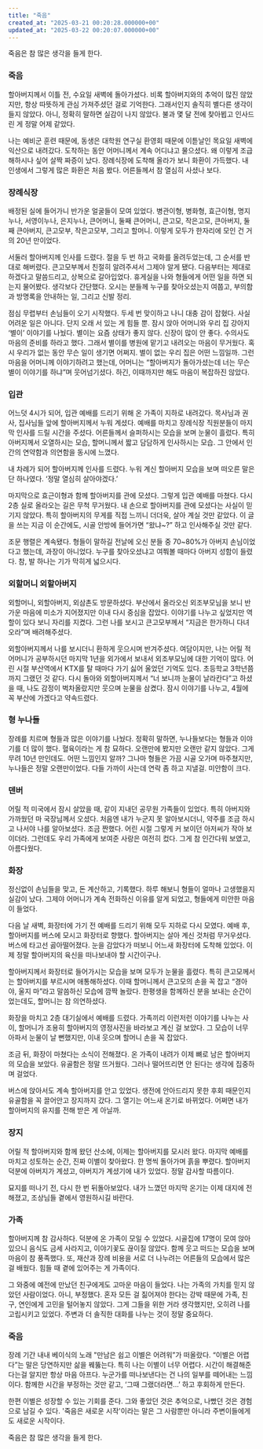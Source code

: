 ```yaml
---
title: "죽음"
created_at: "2025-03-21 00:20:28.000000+00"
updated_at: "2025-03-22 00:20:07.000000+00"
---
```


죽음은 참 많은 생각을 들게 한다.

### 죽음

할아버지께서 이틀 전, 수요일 새벽에 돌아가셨다. 비록 할아버지와의 추억이 많진 않았지만, 항상 따뜻하게 관심 가져주셨던 걸로 기억한다. 그래서인지 솔직히 별다른 생각이 들지 않았다. 아니, 정확히 말하면 실감이 나지 않았다. 불과 몇 달 전에 찾아뵙고 인사드린 게 정말 어제 같았다.

나는 예비군 훈련 때문에, 동생은 대학원 연구실 환영회 때문에 이튿날인 목요일 새벽에 익산으로 내려갔다. 도착하는 동안 어머니께서 계속 어디냐고 물으셨다. 왜 이렇게 조급해하시나 싶어 살짝 짜증이 났다. 장례식장에 도착해 올라가 보니 화환이 가득했다. 내 인생에서 그렇게 많은 화환은 처음 봤다. 어른들께서 참 열심히 사셨나 보다.

### 장례식장

배정된 실에 들어가니 반가운 얼굴들이 모여 있었다. 병관이형, 병화형, 효근이형, 명지누나, 서영이누나, 은지누나, 큰어머니, 둘째 큰어머니, 큰고모, 작은고모, 큰아버지, 둘째 큰아버지, 큰고모부, 작은고모부, 그리고 할머니. 이렇게 모두가 한자리에 모인 건 거의 20년 만이었다.

서둘러 할아버지께 인사를 드렸다. 절을 두 번 하고 국화를 올려두었는데, 그 순서를 반대로 해버렸다. 큰고모부께서 친절히 알려주셔서 그제야 알게 됐다. 다음부터는 제대로 하겠다고 말씀드리고, 상복으로 갈아입었다. 휴게실을 나와 형들에게 어떤 일을 하면 되는지 물어봤다. 생각보다 간단했다. 오시는 분들께 누구를 찾아오셨는지 여쭙고, 부의함과 방명록을 안내하는 일, 그리고 신발 정리.

점심 무렵부터 손님들이 오기 시작했다. 두세 번 맞이하고 나니 대충 감이 잡혔다. 사실 어려운 일은 아니다. 단지 오래 서 있는 게 힘들 뿐. 잠시 앉아 어머니와 우리 집 강아지 ‘별이’ 이야기를 나눴다. 별이는 요즘 상태가 좋지 않다. 신장이 많이 안 좋다. 수의사도 마음의 준비를 하라고 했다. 그래서 별이를 병원에 맡기고 내려오는 마음이 무거웠다. 혹시 우리가 없는 동안 무슨 일이 생기면 어쩌지. 별이 없는 우리 집은 어떤 느낌일까. 그런 마음을 어머니께 이야기하려고 했는데, 어머니는 “할아버지가 돌아가셨는데 너는 무슨 별이 이야기를 하냐”며 웃어넘기셨다. 하긴, 이때까지만 해도 마음이 복잡하진 않았다.

### 입관

어느덧 4시가 되어, 입관 예배를 드리기 위해 온 가족이 지하로 내려갔다. 목사님과 권사, 집사님들 앞에 할아버지께서 누워 계셨다. 예배를 마치고 장례식장 직원분들이 마지막 인사를 드릴 시간을 주셨다. 어른들께서 슬퍼하시는 모습을 보며 눈물이 흘렀다. 특히 아버지께서 오열하시는 모습, 할머니께서 짧고 담담하게 인사하시는 모습. 그 안에서 인간의 연약함과 의연함을 동시에 느꼈다.

내 차례가 되어 할아버지께 인사를 드렸다. 누워 계신 할아버지 모습을 보며 떠오른 말은 단 하나였다. ‘정말 열심히 살아야겠다.’

마지막으로 효근이형과 함께 할아버지를 관에 모셨다. 그렇게 입관 예배를 마쳤다. 다시 2층 실로 올라오는 길은 무척 무거웠다. 내 손으로 할아버지를 관에 모셨다는 사실이 믿기지 않았다. 특히 할아버지의 무게를 직접 느끼니 더더욱, 살아 계실 것만 같았다. 이 글을 쓰는 지금 이 순간에도, 시골 안방에 들어가면 “왔냐~?” 하고 인사해주실 것만 같다.

조문 행렬은 계속됐다. 형들이 말하길 전날에 오신 분들 중 70~80%가 아버지 손님이었다고 했는데, 과장이 아니었다. 누구를 찾아오셨냐고 여쭤볼 때마다 아버지 성함이 들렸다. 참, 발 하나는 기가 막히게 넓으시다.

### 외할머니 외할아버지

외할머니, 외할아버지, 외삼촌도 방문하셨다. 부산에서 올라오신 외조부모님을 보니 반가운 마음에 미소가 지어졌지만 이내 다시 중심을 잡았다. 이야기를 나누고 싶었지만 역할이 있다 보니 자리를 지켰다. 그런 나를 보시고 큰고모부께서 “지금은 한가하니 다녀오라”며 배려해주셨다.

외할아버지께서 나를 보시더니 환하게 웃으시며 반겨주셨다. 여담이지만, 나는 어릴 적 어머니가 공부하시던 마지막 1년을 외가에서 보내서 외조부모님에 대한 기억이 많다. 어린 시절 부산역에서 KTX를 탈 때마다 가기 싫어 울었던 기억도 있다. 초등학교 3학년쯤까지 그랬던 것 같다. 다시 돌아와 외할아버지께서 “너 보니까 눈물이 날라칸다”고 하셨을 때, 나도 감정이 벅차올랐지만 웃으며 눈물을 삼켰다. 잠시 이야기를 나누고, 4월에 꼭 부산에 가겠다고 약속드렸다.

### 형 누나들

장례를 치르며 형들과 많은 이야기를 나눴다. 정확히 말하면, 누나들보다는 형들과 이야기를 더 많이 했다. 혈육이라는 게 참 묘하다. 오랜만에 봤지만 오랜만 같지 않았다. 그게 무려 10년 만인데도. 어떤 느낌인지 알까? 그나마 형들은 가끔 시골 오가며 마주쳤지만, 누나들은 정말 오랜만이었다. 다들 가까이 사는데 연락 좀 하고 지낼걸. 미안함이 크다.

### 덴버

어릴 적 미국에서 잠시 살았을 때, 같이 지내던 공무원 가족들이 있었다. 특히 아버지와 가까웠던 마 국장님께서 오셨다. 처음엔 내가 누군지 못 알아보시더니, 약주를 조금 하시고 나서야 나를 알아보셨다. 조금 짠했다. 어린 시절 그렇게 커 보이던 아저씨가 작아 보이더라. 그런데도 우리 가족에게 보여준 사랑은 여전히 컸다. 그게 참 인간다워 보였고, 아름다웠다.

### 화장

정신없이 손님들을 맞고, 돈 계산하고, 기록했다. 하루 해보니 형들이 얼마나 고생했을지 실감이 났다. 그제야 어머니가 계속 전화하신 이유를 알게 되었고, 형들에게 미안한 마음이 들었다.

다음 날 새벽, 화장터에 가기 전 예배를 드리기 위해 모두 지하로 다시 모였다. 예배 후, 할아버지를 버스에 모시고 화장터로 향했다. 할아버지는 살아 계신 것처럼 무거우셨다. 버스에 타고선 곯아떨어졌다. 눈을 감았다가 떠보니 어느새 화장터에 도착해 있었다. 이제 정말 할아버지의 육신을 떠나보내야 할 시간이구나.

할아버지께서 화장터로 들어가시는 모습을 보며 모두가 눈물을 흘렸다. 특히 큰고모께서는 할아버지를 부르시며 애통해하셨다. 이때 할머니께서 큰고모의 손을 꼭 잡고 “경아야, 울지 마”라고 말씀하신 모습에 깜짝 놀랐다. 한평생을 함께하신 분을 보내는 순간이었는데도, 할머니는 참 의연하셨다.

화장을 마치고 2층 대기실에서 예배를 드렸다. 가족끼리 이런저런 이야기를 나누는 사이, 할머니가 조용히 할아버지의 영정사진을 바라보고 계신 걸 보았다. 그 모습이 너무 아파서 눈물이 날 뻔했지만, 이내 웃으며 할머니 손을 꼭 잡았다.

조금 뒤, 화장이 마쳤다는 소식이 전해졌다. 온 가족이 내려가 이제 뼈로 남은 할아버지의 모습을 보았다. 유골함은 정말 뜨거웠다. 그러나 떨어뜨리면 안 된다는 생각에 집중하며 걸었다.

버스에 앉아서도 계속 할아버지를 안고 있었다. 생전에 안아드리지 못한 후회 때문인지 유골함을 꼭 끌어안고 장지까지 갔다. 그 열기는 어느새 온기로 바뀌었다. 어쩌면 내가 할아버지의 유지를 전해 받은 게 아닐까.

### 장지

어릴 적 할아버지와 함께 왔던 산소에, 이제는 할아버지를 모시러 왔다. 마지막 예배를 마치고 성토하는 순간, 진짜 이별이 찾아왔다. 한 명씩 돌아가며 흙을 뿌렸다. 할아버지 덕분에 아버지가 계셨고, 아버지가 계셨기에 내가 있었다. 정말 감사할 따름이다.

묘지를 떠나기 전, 다시 한 번 뒤돌아보았다. 내가 느꼈던 마지막 온기는 이제 대지에 전해졌고, 조상님들 곁에서 영원하시길 바란다.

### 가족

할아버지께 참 감사하다. 덕분에 온 가족이 모일 수 있었다. 시골집에 17명이 모여 앉아 있으니 음식도 금세 사라지고, 이야기꽃도 끊이질 않았다. 함께 웃고 떠드는 모습을 보며 마음이 참 풍족했다. 또, 재산과 장례 비용을 서로 더 나누려는 어른들의 모습에서 많은 걸 배웠다. 힘들 때 곁에 있어주는 게 가족이다.

그 와중에 예전에 만났던 친구에게도 고마운 마음이 들었다. 나는 가족의 가치를 믿지 않았던 사람이었다. 아니, 부정했다. 혼자 모든 걸 짊어져야 한다는 강박 때문에 가족, 친구, 연인에게 고민을 털어놓지 않았다. 그게 그들을 위한 거라 생각했지만, 오히려 나를 고립시키고 있었다. 주변과 더 솔직한 대화를 나누는 것이 정말 중요하다.

### 죽음

장례 기간 내내 베이식의 노래 "만남은 쉽고 이별은 어려워”가 떠올랐다. “이별은 어렵다”는 말은 당연하지만 삶을 꿰뚫는다. 특히 나는 이별이 너무 어렵다. 시간이 해결해준다는걸 알지만 항상 마음 아프다. 누군가를 떠나보낸다는 건 나의 일부를 떼어내는 느낌이다. 함께한 시간을 부정하는 것만 같고, ‘그때 그랬더라면…’ 하고 후회하게 만든다.

한편 이별은 성장할 수 있는 기회를 준다. 그와 좋았던 것은 추억으로, 나빴던 것은 경험으로 남길 수 있다. '죽음은 새로운 시작'이라는 말은 그 사람뿐만 아니라 주변이들에게도 새로운 시작이다.

죽음은 참 많은 생각을 들게 한다.
